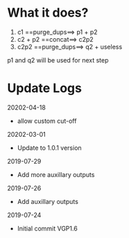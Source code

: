 # What it does?

1. c1 ==purge_dups==> p1 + p2
2. c2 + p2 ==concat==> c2p2
3. c2p2 ==purge_dups==> q2 + useless

p1 and q2 will be used for next step

# Update Logs

20202-04-18

* allow custom cut-off

20202-03-01

* Update to 1.0.1 version

2019-07-29

* Add more auxillary outputs

2019-07-26

* Add auxillary outputs

2019-07-24

* Initial commit VGP1.6
